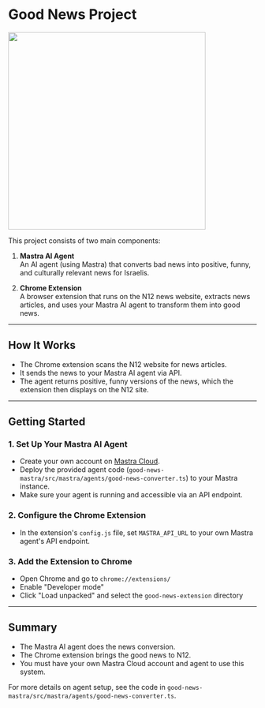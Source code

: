 # Good News Project
<img src="https://github.com/user-attachments/assets/69e3e53b-0d00-48bd-84ef-2b31354d158f" height="400">

This project consists of two main components:

1. **Mastra AI Agent**  
   An AI agent (using Mastra) that converts bad news into positive, funny, and culturally relevant news for Israelis.

2. **Chrome Extension**  
   A browser extension that runs on the N12 news website, extracts news articles, and uses your Mastra AI agent to transform them into good news.

---

## How It Works

- The Chrome extension scans the N12 website for news articles.
- It sends the news to your Mastra AI agent via API.
- The agent returns positive, funny versions of the news, which the extension then displays on the N12 site.

---

## Getting Started

### 1. Set Up Your Mastra AI Agent

- Create your own account on [Mastra Cloud](https://mastra.cloud/).
- Deploy the provided agent code (`good-news-mastra/src/mastra/agents/good-news-converter.ts`) to your Mastra instance.
- Make sure your agent is running and accessible via an API endpoint.

### 2. Configure the Chrome Extension

- In the extension's `config.js` file, set `MASTRA_API_URL` to your own Mastra agent's API endpoint.

### 3. Add the Extension to Chrome

- Open Chrome and go to `chrome://extensions/`
- Enable "Developer mode"
- Click "Load unpacked" and select the `good-news-extension` directory

---

## Summary

- The Mastra AI agent does the news conversion.
- The Chrome extension brings the good news to N12.
- You must have your own Mastra Cloud account and agent to use this system.

For more details on agent setup, see the code in `good-news-mastra/src/mastra/agents/good-news-converter.ts`.

